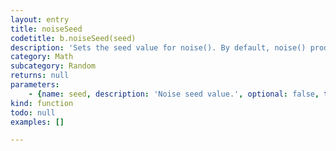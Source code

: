 ```yaml
---
layout: entry
title: noiseSeed
codetitle: b.noiseSeed(seed)
description: 'Sets the seed value for noise(). By default, noise() produces different results each time the program is run. Set the value parameter to a constant to return the same pseudo-random numbers each time the software is run.'
category: Math
subcategory: Random
returns: null
parameters:
    - {name: seed, description: 'Noise seed value.', optional: false, type: [Number]}
kind: function
todo: null
examples: []

---
```

